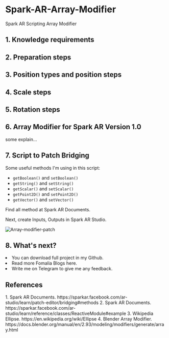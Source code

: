 # Spark-AR-Array-Modifier
<html>
  <body>
Spark AR Scripting
Array Modifier
    
<h2>1. Knowledge requirements</h2>
    
    
<h2>2. Preparation steps</h2>
    
    
<h2>3. Position types and position steps</h2>
    
    
<h2>4. Scale steps</h2>
    
    
<h2>5. Rotation steps</h2>
    
    
<h2>6. Array Modifier for Spark AR Version 1.0</h2>
some explain…
    
    
<h2>7. Script to Patch Bridging</h2>
Some useful methods I'm using in this script:
<ul>
<li><code>getBoolean()</code> and <code>setBoolean()</code></li>
<li><code>getString()</code> and <code>setString()</code></li>
<li><code>getScalar()</code> and <code>setScalar()</code></li>
<li><code>getPoint2D()</code> and <code>setPoint2D()</code></li>
<li><code>getVector()</code> and <code>setVector()</code></li>
</ul>
Find all method at Spark AR Documents.

Next, create Inputs, Outputs in Spark AR Studio.

![Array-modifier-patch](https://user-images.githubusercontent.com/60598573/136179864-fc0a50dc-3f58-415e-8bca-10ed9a1c0b78.png)




<h2>8. What's next?</h2>
    <li>You can download full project in my Github.</li>
    <li>Read more Fomalia Blogs here.</li>
    <li>Write me on Telegram to give me any feedback.</li>


<h2>References</h2>
1. Spark AR Documents. https://sparkar.facebook.com/ar-studio/learn/patch-editor/bridging#methods
2. Spark AR Documents. https://sparkar.facebook.com/ar-studio/learn/reference/classes/ReactiveModule#example
3. Wikipedia Ellipse. https://en.wikipedia.org/wiki/Ellipse
4. Blender Array Modifier. https://docs.blender.org/manual/en/2.93/modeling/modifiers/generate/array.html
  </body>
</html>

